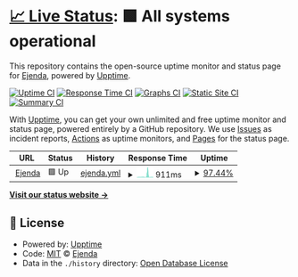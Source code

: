 # [📈 Live Status](https://uptime.ejenda.org): <!--live status--> **🟩 All systems operational**

This repository contains the open-source uptime monitor and status page for [Ejenda](https://uptime.ejenda.org), powered by [Upptime](https://github.com/upptime/upptime).

[![Uptime CI](https://github.com/ejenda/uptime/workflows/Uptime%20CI/badge.svg)](https://github.com/ejenda/uptime/actions?query=workflow%3A%22Uptime+CI%22)
[![Response Time CI](https://github.com/ejenda/uptime/workflows/Response%20Time%20CI/badge.svg)](https://github.com/ejenda/uptime/actions?query=workflow%3A%22Response+Time+CI%22)
[![Graphs CI](https://github.com/ejenda/uptime/workflows/Graphs%20CI/badge.svg)](https://github.com/ejenda/uptime/actions?query=workflow%3A%22Graphs+CI%22)
[![Static Site CI](https://github.com/ejenda/uptime/workflows/Static%20Site%20CI/badge.svg)](https://github.com/ejenda/uptime/actions?query=workflow%3A%22Static+Site+CI%22)
[![Summary CI](https://github.com/ejenda/uptime/workflows/Summary%20CI/badge.svg)](https://github.com/ejenda/uptime/actions?query=workflow%3A%22Summary+CI%22)

With [Upptime](https://upptime.js.org), you can get your own unlimited and free uptime monitor and status page, powered entirely by a GitHub repository. We use [Issues](https://github.com/ejenda/uptime/issues) as incident reports, [Actions](https://github.com/ejenda/uptime/actions) as uptime monitors, and [Pages](https://uptime.ejenda.org) for the status page.

<!--start: status pages-->
<!-- This summary is generated by Upptime (https://github.com/upptime/upptime) -->
<!-- Do not edit this manually, your changes will be overwritten -->
<!-- prettier-ignore -->
| URL | Status | History | Response Time | Uptime |
| --- | ------ | ------- | ------------- | ------ |
| <img alt="" src="https://favicons.githubusercontent.com/ejenda.org" height="13"> [Ejenda](https://ejenda.org) | 🟩 Up | [ejenda.yml](https://github.com/Ejenda/uptime/commits/HEAD/history/ejenda.yml) | <details><summary><img alt="Response time graph" src="./graphs/ejenda/response-time-week.png" height="20"> 911ms</summary><br><a href="https://uptime.ejenda.org/history/ejenda"><img alt="Response time 499" src="https://img.shields.io/endpoint?url=https%3A%2F%2Fraw.githubusercontent.com%2FEjenda%2Fuptime%2FHEAD%2Fapi%2Fejenda%2Fresponse-time.json"></a><br><a href="https://uptime.ejenda.org/history/ejenda"><img alt="24-hour response time 161" src="https://img.shields.io/endpoint?url=https%3A%2F%2Fraw.githubusercontent.com%2FEjenda%2Fuptime%2FHEAD%2Fapi%2Fejenda%2Fresponse-time-day.json"></a><br><a href="https://uptime.ejenda.org/history/ejenda"><img alt="7-day response time 911" src="https://img.shields.io/endpoint?url=https%3A%2F%2Fraw.githubusercontent.com%2FEjenda%2Fuptime%2FHEAD%2Fapi%2Fejenda%2Fresponse-time-week.json"></a><br><a href="https://uptime.ejenda.org/history/ejenda"><img alt="30-day response time 513" src="https://img.shields.io/endpoint?url=https%3A%2F%2Fraw.githubusercontent.com%2FEjenda%2Fuptime%2FHEAD%2Fapi%2Fejenda%2Fresponse-time-month.json"></a><br><a href="https://uptime.ejenda.org/history/ejenda"><img alt="1-year response time 499" src="https://img.shields.io/endpoint?url=https%3A%2F%2Fraw.githubusercontent.com%2FEjenda%2Fuptime%2FHEAD%2Fapi%2Fejenda%2Fresponse-time-year.json"></a></details> | <details><summary><a href="https://uptime.ejenda.org/history/ejenda">97.44%</a></summary><a href="https://uptime.ejenda.org/history/ejenda"><img alt="All-time uptime 99.43%" src="https://img.shields.io/endpoint?url=https%3A%2F%2Fraw.githubusercontent.com%2FEjenda%2Fuptime%2FHEAD%2Fapi%2Fejenda%2Fuptime.json"></a><br><a href="https://uptime.ejenda.org/history/ejenda"><img alt="24-hour uptime 100.00%" src="https://img.shields.io/endpoint?url=https%3A%2F%2Fraw.githubusercontent.com%2FEjenda%2Fuptime%2FHEAD%2Fapi%2Fejenda%2Fuptime-day.json"></a><br><a href="https://uptime.ejenda.org/history/ejenda"><img alt="7-day uptime 97.44%" src="https://img.shields.io/endpoint?url=https%3A%2F%2Fraw.githubusercontent.com%2FEjenda%2Fuptime%2FHEAD%2Fapi%2Fejenda%2Fuptime-week.json"></a><br><a href="https://uptime.ejenda.org/history/ejenda"><img alt="30-day uptime 99.39%" src="https://img.shields.io/endpoint?url=https%3A%2F%2Fraw.githubusercontent.com%2FEjenda%2Fuptime%2FHEAD%2Fapi%2Fejenda%2Fuptime-month.json"></a><br><a href="https://uptime.ejenda.org/history/ejenda"><img alt="1-year uptime 99.43%" src="https://img.shields.io/endpoint?url=https%3A%2F%2Fraw.githubusercontent.com%2FEjenda%2Fuptime%2FHEAD%2Fapi%2Fejenda%2Fuptime-year.json"></a></details>

<!--end: status pages-->

[**Visit our status website →**](https://uptime.ejenda.org)

## 📄 License

- Powered by: [Upptime](https://github.com/upptime/upptime)
- Code: [MIT](./LICENSE) © [Ejenda](https://uptime.ejenda.org)
- Data in the `./history` directory: [Open Database License](https://opendatacommons.org/licenses/odbl/1-0/)
